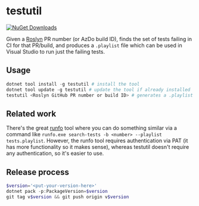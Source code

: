 # testutil

[![NuGet Downloads](https://img.shields.io/nuget/dt/testutil?logo=nuget&label=NuGet)](https://www.nuget.org/packages/testutil)

Given a [Roslyn](https://github.com/dotnet/roslyn) PR number (or AzDo build ID),
finds the set of tests failing in CI for that PR/build,
and produces a `.playlist` file which can be used in Visual Studio to run just the failing tests.

## Usage

```ps1
dotnet tool install -g testutil # install the tool
dotnet tool update -g testutil # update the tool if already installed
testutil <Roslyn GitHub PR number or build ID> # generates a .playlist file
```

## Related work

There's the great [runfo](https://github.com/jaredpar/runfo) tool
where you can do something similar via a command like
`runfo.exe search-tests -b <number> --playlist tests.playlist`.
However, the runfo tool requires authentication via PAT
(it has more functionality so it makes sense),
whereas testutil doesn't require any authentication,
so it's easier to use.

## Release process

```ps1
$version='<put-your-version-here>'
dotnet pack -p:PackageVersion=$version
git tag v$version && git push origin v$version
```
